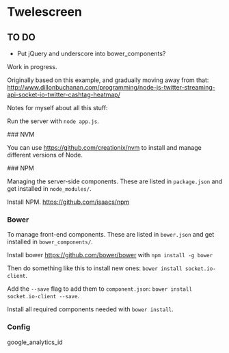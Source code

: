 # Twelescreen

## TO DO

* Put jQuery and underscore into bower_components?

Work in progress.

Originally based on this example, and gradually moving away from that:
http://www.dillonbuchanan.com/programming/node-js-twitter-streaming-api-socket-io-twitter-cashtag-heatmap/

Notes for myself about all this stuff:

Run the server with `node app.js`.


### NVM

You can use https://github.com/creationix/nvm to install and manage different versions of Node.


### NPM

Managing the server-side components. These are listed in `package.json` and get installed in `node_modules/`.

Install NPM. https://github.com/isaacs/npm


### Bower

To manage front-end components. These are listed in `bower.json` and get installed in `bower_components/`.

Install bower https://github.com/bower/bower with `npm install -g bower`

Then do something like this to install new ones: `bower install socket.io-client`.

Add the `--save` flag to add them to `component.json`: `bower install socket.io-client --save`.

Install all required components needed with `bower install`.


### Config

google_analytics_id
